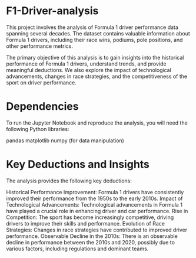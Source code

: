 # F1-Driver-analysis
This project involves the analysis of Formula 1 driver performance data spanning several decades. The dataset contains valuable information about Formula 1 drivers, including their race wins, podiums, pole positions, and other performance metrics.

The primary objective of this analysis is to gain insights into the historical performance of Formula 1 drivers, understand trends, and provide meaningful deductions. We also explore the impact of technological advancements, changes in race strategies, and the competitiveness of the sport on driver performance.

# Dependencies
To run the Jupyter Notebook and reproduce the analysis, you will need the following Python libraries:

pandas
matplotlib
numpy (for data manipulation)

# Key Deductions and Insights
The analysis provides the following key deductions:

Historical Performance Improvement: Formula 1 drivers have consistently improved their performance from the 1950s to the early 2010s.
Impact of Technological Advancements: Technological advancements in Formula 1 have played a crucial role in enhancing driver and car performance.
Rise in Competition: The sport has become increasingly competitive, driving drivers to improve their skills and performance.
Evolution of Race Strategies: Changes in race strategies have contributed to improved driver performance.
Observable Decline in the 2010s: There is an observable decline in performance between the 2010s and 2020, possibly due to various factors, including regulations and dominant teams.

